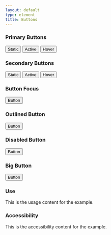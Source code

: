 ```yaml
---
layout: default
type: element
title: Buttons
---
```


<div class="preview">
  <!-- Add HTML markup for example here -->

  <h3>Primary Buttons</h3>
  <button>Static</button>
  <button class="usa-button-active">Active</button>
  <button class="usa-button-hover">Hover</button>

  <h3>Secondary Buttons</h3>
  <button class="usa-button-secondary">Static</button>
  <button class="usa-button-secondary usa-button-secondary-active">Active</button>
  <button class="usa-button-secondary usa-button-secondary-hover">Hover</button>

  <h3>Button Focus</h3>
  <button class="usa-button-focus">Button</button>

  <h3>Outlined Button</h3>
  <button class="usa-button-outlined" type="button">Button</button>

  <h3>Disabled Button</h3>
  <button class="usa-button-disabled">Button</button>

  <h3>Big Button</h3>
  <button class="usa-button-big" type="button">Button</button>

</div>

<div class="grid-box">
  <div class="grid-item width-one-half annotation">
    <h3>Use</h3>
    <p>This is the usage content for the example.</p>
  </div>
  <div class="grid-item width-one-half annotation">
    <h3>Accessibility</h3>
    <p>This is the accessibility content for the example.</p>
  </div>  
</div>